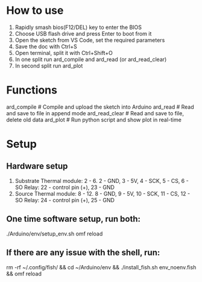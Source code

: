 # How to use
1. Rapidly smash bios(F12/DEL) key to enter the BIOS
2. Choose USB flash drive and press Enter to boot from it
3. Open the sketch from VS Code, set the required parameters
4. Save the doc with Ctrl+S
5. Open terminal, split it with Ctrl+Shift+O
6. In one split run ard_compile and ard_read (or ard_read_clear)
7. In second split run ard_plot

# Functions
ard_compile    # Compile and upload the sketch into Arduino
ard_read       # Read and save to file in append mode
ard_read_clear # Read and save to file, delete old data
ard_plot       # Run python script and show plot in real-time

# Setup
## Hardware setup
1. Substrate
Thermal module: 2 - 6. 2 - GND, 3 - 5V, 4 - SCK, 5 - CS, 6 - SO
Relay: 22 - control pin (+), 23 - GND
2. Source
Thermal module: 8 - 12. 8 - GND, 9 - 5V, 10 - SCK, 11 - CS, 12 - SO
Relay: 24 - control pin (+), 25 - GND

## One time software setup, run both:
./Arduino/env/setup_env.sh
omf reload

## If there are any issue with the shell, run:
rm -rf ~/.config/fish/ && cd ~/Arduino/env && ./install_fish.sh env_noenv.fish && omf reload
